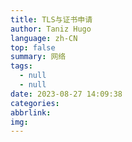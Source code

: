 ```yaml
---
title: TLS与证书申请
author: Taniz Hugo
language: zh-CN
top: false
summary: 网络
tags:
  - null
  - null
date: 2023-08-27 14:09:38
categories:
abbrlink:
img:
---
```


